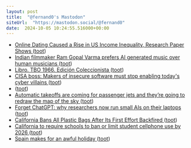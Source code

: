 ```yaml
---
layout: post
title:  "@fernand0's Mastodon"
siteUrl:  "https://mastodon.social/@fernand0"
date:  2024-10-05 10:24:55.516000+00:00
---
```

*  [Online Dating Caused a Rise in US Income Inequality, Research Paper Shows ](https://www.bnnbloomberg.ca/business/company-news/2024/09/14/online-dating-caused-a-rise-in-us-income-inequality-research-paper-shows) ([toot](https://mastodon.social/@fernand0/113254327616439788))
*  [Indian filmmaker Ram Gopal Varma prefers AI generated music over human musicians ](https://tribune.com.pk/story/2497439/indian-filmmaker-ram-gopal-varma-prefers-ai-generated-music-over-human-musician) ([toot](https://mastodon.social/@fernand0/113254106915448268))
*  [Libro. TBO 1966. Edición Coleccionista ](https://fotografiasenmovimiento.wordpress.com/2024/10/05/libro-tbo-1966-edicion-coleccionista) ([toot](https://mastodon.social/@fernand0/113254084707155311))
*  [CISA boss: Makers of insecure software must stop enabling today's cyber villains ](https://www.theregister.com/2024/09/20/cisa_software_cybercrime_villains) ([toot](https://mastodon.social/@fernand0/113253946356017896))
*  [ ](https://masto.es/@cleopatro) ([toot](https://mastodon.social/@fernand0/113253831725718619))
*  [Automatic takeoffs are coming for passenger jets and they’re going to redraw the map of the sky ](https://edition.cnn.com/travel/embraer-e2-enhanced-takeoff-system/index.htm) ([toot](https://mastodon.social/@fernand0/113253645823626695))
*  [Forget ChatGPT: why researchers now run small AIs on their laptops ](https://www.nature.com/articles/d41586-024-02998-) ([toot](https://mastodon.social/@fernand0/113252906266441858))
*  [California Bans All Plastic Bags After Its First Effort Backfired ](https://www.nytimes.com/2024/09/23/us/california-plastic-bags-ban.htm) ([toot](https://mastodon.social/@fernand0/113252161515993823))
*  [California to require schools to ban or limit student cellphone use by 2026 ](https://eu.usatoday.com/story/news/education/2024/09/24/california-school-cellphone-ban/75368143007) ([toot](https://mastodon.social/@fernand0/113250309894034690))
*  [Spain makes for an awful holiday ](https://www.spectator.co.uk/article/spain-makes-for-an-awful-holiday) ([toot](https://mastodon.social/@fernand0/113250030473286885))
